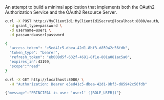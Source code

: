 An attempt to build a minimal application that implements both the OAuth2 Authorization Service and the OAuth2 Resource Server.

```bash
curl -X POST http://MyClientId1:MyClientId1Secret@localhost:8080/oauth/token \
  -d grant_type=password \
  -d username=user1 \
  -d password=user1password

{
  "access_token": "e5ed41c5-dbea-42d1-8bf3-d85942c56fdb",
  "token_type": "bearer",
  "refresh_token": "eb008d5f-632f-4691-8f1e-801a081ac5a0",
  "expires_in":43199,
  "scope":"read"
}

curl -X GET http://localhost:8080/ \
  -H "Authorization: Bearer e5ed41c5-dbea-42d1-8bf3-d85942c56fdb"

{"message":"PRINCIPAL is user 'user1' ([ROLE_USER])"}
```
